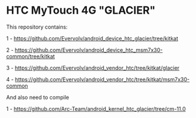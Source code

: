 HTC MyTouch 4G "GLACIER"
========================


This repository contains:


1 - https://github.com/Evervolv/android_device_htc_glacier/tree/kitkat

2 - https://github.com/Evervolv/android_device_htc_msm7x30-common/tree/kitkat

3 - https://github.com/Evervolv/android_vendor_htc/tree/kitkat/glacier

4 - https://github.com/Evervolv/android_vendor_htc/tree/kitkat/msm7x30-common



And also need to compile


1 - https://github.com/Arc-Team/android_kernel_htc_glacier/tree/cm-11.0
